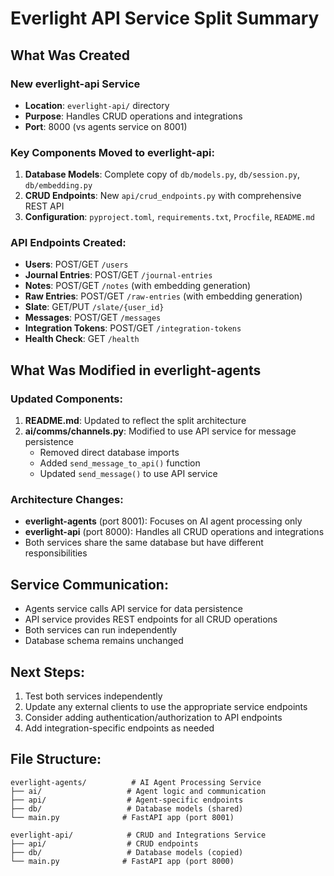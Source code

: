 # Everlight API Service Split Summary

## What Was Created

### New everlight-api Service
- **Location**: `everlight-api/` directory
- **Purpose**: Handles CRUD operations and integrations
- **Port**: 8000 (vs agents service on 8001)

### Key Components Moved to everlight-api:
1. **Database Models**: Complete copy of `db/models.py`, `db/session.py`, `db/embedding.py`
2. **CRUD Endpoints**: New `api/crud_endpoints.py` with comprehensive REST API
3. **Configuration**: `pyproject.toml`, `requirements.txt`, `Procfile`, `README.md`

### API Endpoints Created:
- **Users**: POST/GET `/users`
- **Journal Entries**: POST/GET `/journal-entries`
- **Notes**: POST/GET `/notes` (with embedding generation)
- **Raw Entries**: POST/GET `/raw-entries` (with embedding generation)
- **Slate**: GET/PUT `/slate/{user_id}`
- **Messages**: POST/GET `/messages`
- **Integration Tokens**: POST/GET `/integration-tokens`
- **Health Check**: GET `/health`

## What Was Modified in everlight-agents

### Updated Components:
1. **README.md**: Updated to reflect the split architecture
2. **ai/comms/channels.py**: Modified to use API service for message persistence
   - Removed direct database imports
   - Added `send_message_to_api()` function
   - Updated `send_message()` to use API service

### Architecture Changes:
- **everlight-agents** (port 8001): Focuses on AI agent processing only
- **everlight-api** (port 8000): Handles all CRUD operations and integrations
- Both services share the same database but have different responsibilities

## Service Communication:
- Agents service calls API service for data persistence
- API service provides REST endpoints for all CRUD operations
- Both services can run independently
- Database schema remains unchanged

## Next Steps:
1. Test both services independently
2. Update any external clients to use the appropriate service endpoints
3. Consider adding authentication/authorization to API endpoints
4. Add integration-specific endpoints as needed

## File Structure:
```
everlight-agents/          # AI Agent Processing Service
├── ai/                   # Agent logic and communication
├── api/                  # Agent-specific endpoints
├── db/                   # Database models (shared)
└── main.py              # FastAPI app (port 8001)

everlight-api/            # CRUD and Integrations Service  
├── api/                  # CRUD endpoints
├── db/                   # Database models (copied)
└── main.py              # FastAPI app (port 8000)
```
